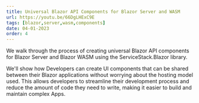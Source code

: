 ```yaml
---
title: Universal Blazor API Components for Blazor Server and WASM
url: https://youtu.be/66DgLHExC9E
tags: [blazor,server,wasm,components]
date: 04-01-2023
order: 4
---
```


We walk through the process of creating universal Blazor API components for Blazor Server 
and Blazor WASM using the ServiceStack.Blazor library. 

We'll show how Developers can create UI components that can be shared between their Blazor 
applications without worrying about the hosting model used. This allows developers to streamline 
their development process and reduce the amount of code they need to write, making it easier to build 
and maintain complex Apps.
